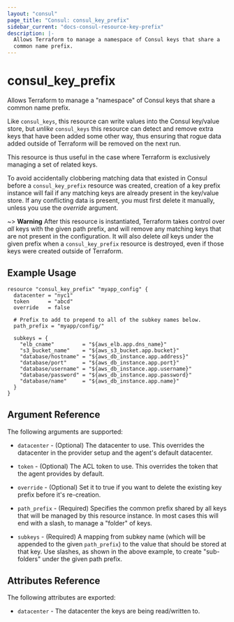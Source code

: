 ```yaml
---
layout: "consul"
page_title: "Consul: consul_key_prefix"
sidebar_current: "docs-consul-resource-key-prefix"
description: |-
  Allows Terraform to manage a namespace of Consul keys that share a
  common name prefix.
---
```


# consul_key_prefix

Allows Terraform to manage a "namespace" of Consul keys that share a common
name prefix.

Like `consul_keys`, this resource can write values into the Consul key/value
store, but *unlike* `consul_keys` this resource can detect and remove extra
keys that have been added some other way, thus ensuring that rogue data
added outside of Terraform will be removed on the next run.

This resource is thus useful in the case where Terraform is exclusively
managing a set of related keys.

To avoid accidentally clobbering matching data that existed in Consul before
a `consul_key_prefix` resource was created, creation of a key prefix instance
will fail if any matching keys are already present in the key/value store.
If any conflicting data is present, you must first delete it manually, unless you use the *override* argument.

~> **Warning** After this resource is instantiated, Terraform takes control
over *all* keys with the given path prefix, and will remove any matching keys
that are not present in the configuration. It will also delete *all* keys under
the given prefix when a `consul_key_prefix` resource is destroyed, even if
those keys were created outside of Terraform.

## Example Usage

```hcl
resource "consul_key_prefix" "myapp_config" {
  datacenter = "nyc1"
  token      = "abcd"
  override   = false

  # Prefix to add to prepend to all of the subkey names below.
  path_prefix = "myapp/config/"

  subkeys = {
    "elb_cname"         = "${aws_elb.app.dns_name}"
    "s3_bucket_name"    = "${aws_s3_bucket.app.bucket}"
    "database/hostname" = "${aws_db_instance.app.address}"
    "database/port"     = "${aws_db_instance.app.port}"
    "database/username" = "${aws_db_instance.app.username}"
    "database/password" = "${aws_db_instance.app.password}"
    "database/name"     = "${aws_db_instance.app.name}"
  }
}
```

## Argument Reference

The following arguments are supported:

* `datacenter` - (Optional) The datacenter to use. This overrides the
  datacenter in the provider setup and the agent's default datacenter.

* `token` - (Optional) The ACL token to use. This overrides the
  token that the agent provides by default.

* `override` - (Optional) Set it to true if you want to delete the existing key prefix before it's re-creation.

* `path_prefix` - (Required) Specifies the common prefix shared by all keys
  that will be managed by this resource instance. In most cases this will
  end with a slash, to manage a "folder" of keys.

* `subkeys` - (Required) A mapping from subkey name (which will be appended
  to the given `path_prefix`) to the value that should be stored at that key.
  Use slashes, as shown in the above example, to create "sub-folders" under
  the given path prefix.

## Attributes Reference

The following attributes are exported:

* `datacenter` - The datacenter the keys are being read/written to.
